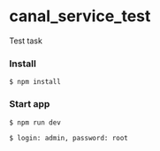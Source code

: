 # canal_service_test

Test task

### Install
```
$ npm install
```
### Start app
```
$ npm run dev
```
```
$ login: admin, password: root
```
